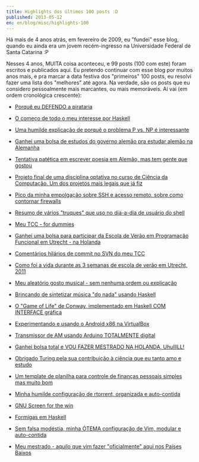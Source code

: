 ```yaml
---
title: Highlights dos últimos 100 posts :D
published: 2013-05-12
en: en/blog/misc/highlights-100
---
```


Há mais de 4 anos atrás, em fevereiro de 2009, eu "fundei" esse blog, quando eu ainda era um jovem recém-ingresso na Universidade Federal de Santa Catarina :P

Nesses 4 anos, MUITA coisa aconteceu, e 99 posts (100 com este) foram escritos e publicados aqui.
Eu pretendo continuar com esse blog por muitos anos mais, e pra marcar a data festiva dos "primeiros" 100 posts, eu resolvi fazer uma lista dos "melhores" até agora.
Na verdade, são os posts que eu considero pessoalmente mais marcantes, ou mais memoráveis.
Aí vai (em ordem cronológica crescente):

<!--more-->

  * [Porquê eu DEFENDO a pirataria](/pt/blog/misc/pirat)

  * [O começo de todo o meu interesse por Haskell](/pt/blog/haskell/haskell-start)

  * [Uma humilde explicação de porquê o problema P vs. NP é interessante](/pt/blog/tech/p-np)

  * [Ganhei uma bolsa de estudos do governo alemão pra estudar alemão na Alemanha](/pt/blog/misc/winterkurs-2010-dusseldorf)

  * [Tentativa patética em escrever poesia em Alemão, mas tem gente que gostou](/pt/blog/misc/deutsch-die-grunde)

  * [Projeto final de uma disciplina optativa no curso de Ciência da Computação. Um dos projetos mais legais que já fiz](/pt/blog/ac/guitar2midi)

  * [Pico da minha empolgação sobre SSH e acesso remoto, sobre como contornar firewalls](/pt/blog/tech/ssh-over-ssh)

  * [Resumo de vários "truques" que uso no dia-a-dia de usuário do shell](/pt/blog/tech/shell-magic)

  * [Meu TCC - for dummies](/pt/blog/ac/tcc)

  * [Ganhei uma bolsa para participar da Escola de Verão em Programação Funcional em Utrecht - na Holanda](/pt/blog/ac/buitenland)

  * [Comentários hilários de commit no SVN do meu TCC](/pt/blog/ac/tcc-logs)

  * [Como foi a vida durante as 3 semanas de escola de verão em Utrecht, 2011](/pt/blog/ac/utrecht-leven)

  * [Meu aleatório gosto musical - sem nenhuma ordem ou explicação](/pt/blog/misc/muziek1)

  * [Brincando de sintetizar música "do nada" usando Haskell](/pt/blog/haskell/haskell-synth)

  * [O "Game of Life" de Conway, implementado em Haskell COM INTERFACE gráfica](/pt/blog/haskell/haskell-kata-game-of-life)

  * [Experimentando e usando o Android x86 na VirtualBox](/pt/blog/tech/android-ics-virtualbox)

  * [Transmissor de AM usando Arduino TOTALMENTE digital](/pt/blog/ac/arduino-am)

  * [Ganhei bolsa total e VOU FAZER MESTRADO NA HOLANDA, UhulllLL!](/pt/blog/ac/sol-iustitiae-ilustra-nos)

  * [Obrigado Turing pela sua contribuição à ciência que eu tanto amo e estudo](/pt/blog/tech/alan-mathison-turing)

  * [Um template de planilha para controle de finanças pessoais simples mas muito bom](/pt/blog/misc/personal-finance-spreadsheet)

  * [Minha humilde configuração de rtorrent, organizada e auto-contida](/pt/blog/tech/rtorrentrc)

  * [GNU Screen for the win](/pt/blog/tech/screenrc-ftw)

  * [Formigas em Haskell](/pt/blog/haskell/haskell-ants-edsl)

  * [Sem falsa modéstia, minha ÓTEMA configuração de Vim, modular e auto-contida](/pt/blog/tech/modular-xplatform-vim-cfg-with-lasers)

  * [Meu mestrado - aquilo que vim fazer "oficialmente" aqui nos Países Baixos](/pt/blog/ac/msc)


